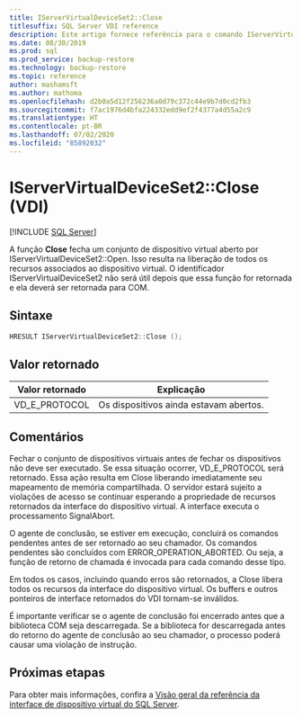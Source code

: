 ```yaml
---
title: IServerVirtualDeviceSet2::Close
titlesuffix: SQL Server VDI reference
description: Este artigo fornece referência para o comando IServerVirtualDeviceSet2::Close.
ms.date: 08/30/2019
ms.prod: sql
ms.prod_service: backup-restore
ms.technology: backup-restore
ms.topic: reference
author: mashamsft
ms.author: mathoma
ms.openlocfilehash: d2b0a5d12f256236a0d79c372c44e9b7d0cd2fb3
ms.sourcegitcommit: f7ac1976d4bfa224332edd9ef2f4377a4d55a2c9
ms.translationtype: HT
ms.contentlocale: pt-BR
ms.lasthandoff: 07/02/2020
ms.locfileid: "85892032"
---
```

# <a name="iservervirtualdeviceset2close-vdi"></a>IServerVirtualDeviceSet2::Close (VDI)

[!INCLUDE [SQL Server](../../../includes/applies-to-version/sqlserver.md)]

A função **Close** fecha um conjunto de dispositivo virtual aberto por IServerVirtualDeviceSet2::Open. Isso resulta na liberação de todos os recursos associados ao dispositivo virtual. O identificador IServerVirtualDeviceSet2 não será útil depois que essa função for retornada e ela deverá ser retornada para COM.

## <a name="syntax"></a>Sintaxe

```c
HRESULT IServerVirtualDeviceSet2::Close ();
```

## <a name="return-value"></a>Valor retornado

|Valor retornado | Explicação |
|---|---|
| VD_E_PROTOCOL | Os dispositivos ainda estavam abertos. |

## <a name="remarks"></a>Comentários

Fechar o conjunto de dispositivos virtuais antes de fechar os dispositivos não deve ser executado. Se essa situação ocorrer, VD_E_PROTOCOL será retornado. Essa ação resulta em Close liberando imediatamente seu mapeamento de memória compartilhada. O servidor estará sujeito a violações de acesso se continuar esperando a propriedade de recursos retornados da interface do dispositivo virtual. A interface executa o processamento SignalAbort.

O agente de conclusão, se estiver em execução, concluirá os comandos pendentes antes de ser retornado ao seu chamador. Os comandos pendentes são concluídos com ERROR_OPERATION_ABORTED. Ou seja, a função de retorno de chamada é invocada para cada comando desse tipo.

Em todos os casos, incluindo quando erros são retornados, a Close libera todos os recursos da interface do dispositivo virtual. Os buffers e outros ponteiros de interface retornados do VDI tornam-se inválidos.

É importante verificar se o agente de conclusão foi encerrado antes que a biblioteca COM seja descarregada. Se a biblioteca for descarregada antes do retorno do agente de conclusão ao seu chamador, o processo poderá causar uma violação de instrução.

## <a name="next-steps"></a>Próximas etapas

Para obter mais informações, confira a [Visão geral da referência da interface de dispositivo virtual do SQL Server](reference-virtual-device-interface.md).